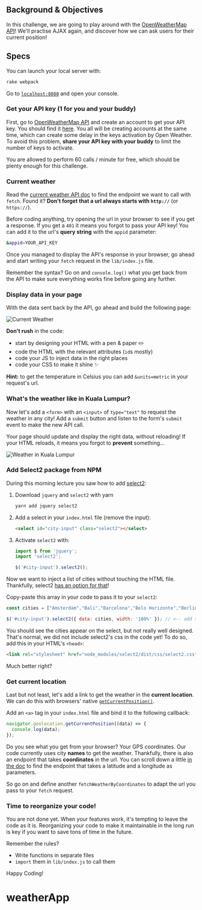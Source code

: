 ## Background & Objectives

In this challenge, we are going to play around with the [OpenWeatherMap API](https://openweathermap.org/)! We'll practise AJAX again, and discover how we can ask users for their current position!

## Specs

You can launch your local server with:

```bash
rake webpack
```

Go to [`localhost:8080`](http://localhost:8080/) and open your console.

### Get your API key (1 for you and your buddy)

First, go to [OpenWeatherMap API](https://home.openweathermap.org/users/sign_up) and create an account to get your API key. You should find it [here](https://home.openweathermap.org/api_keys). You all will be creating accounts at the same time, which can create some delay in the keys activation by Open Weather. To avoid this problem, **share your API key with your buddy** to limit the number of keys to activate.

You are allowed to perform 60 calls / minute for free, which should be plenty enough for this challenge.

### Current weather

Read the [current weather API doc](https://openweathermap.org/current) to find the endpoint we want to call with `fetch`. Found it? **Don't forget that a url always starts with `http://`** (or `https://`).

Before coding anything, try opening the url in your browser to see if you get a response. If you get a `401` it means you forgot to pass your API key! You can add it to the url's **query string** with the `appid` parameter:

```bash
&appid=YOUR_API_KEY
```

Once you managed to display the API's response in your browser, go ahead and start writing your `fetch` request in the `lib/index.js` file.

Remember the syntax? Go on and `console.log()` what you get back from the API to make sure everything works fine before going any further.

### Display data in your page

With the data sent back by the API, go ahead and build the following page:

![Current Weather](https://raw.githubusercontent.com/lewagon/fullstack-images/master/frontend/weather_api.png)

**Don't rush** in the code:

- start by designing your HTML with a pen & paper ✏️
- code the HTML with the relevant attributes (`id`s mostly)
- code your JS to inject data in the right places
- code your CSS to make it shine ✨

**Hint:** to get the temperature in Celsius you can add `&units=metric` in your request's url.

### What's the weather like in Kuala Lumpur?

Now let's add a `<form>` with an `<input>` of `type="text"` to request the weather in any city! Add a `submit` button and listen to the form's `submit` event to make the new API call.

Your page should update and display the right data, without reloading! If your HTML reloads, it means you forgot to **prevent** something...

![Weather in Kuala Lumpur](https://raw.githubusercontent.com/lewagon/fullstack-images/master/frontend/weather_in_kuala_lumpur.png)

### Add Select2 package from NPM

During this morning lecture you saw how to add [select2](https://select2.org/):

1. Download `jquery` and `select2` with yarn

    ```bash
    yarn add jquery select2
    ```

2. Add a select in your `index.html` file (remove the input):

    ```html
    <select id="city-input" class="select2"></select>
    ```

3. Activate `select2` with:

    ```js
    import $ from 'jquery';
    import 'select2';

    $('#city-input').select2();
    ```

Now we want to inject a list of cities without touching the HTML file. Thankfully, select2 [has an option for that](https://select2.org/data-sources/arrays)!

Copy-paste this array in your code to pass it to your `select2`:

```js
const cities = ["Amsterdam","Bali","Barcelona","Belo Horizonte","Berlin","Bordeaux","Brussels","Buenos Aires","Casablanca","Chengdu","Copenhagen","Kyoto","Lausanne","Lille","Lisbon","London","Lyon","Madrid","Marseille","Melbourne","Mexico","Milan","Montréal","Nantes","Oslo","Paris","Rio de Janeiro","Rennes","Rome","São Paulo","Seoul","Shanghai","Shenzhen","Singapore","Stockholm","Tel Aviv","Tokyo"];

$('#city-input').select2({ data: cities, width: '100%' }); // <-- add the `data` and `width` options
```

You should see the cities appear on the select, but not really well designed. That's normal, we did not include select2's css in the code yet! To do so, add this in your HTML's `<head>`:

```html
<link rel="stylesheet" href="node_modules/select2/dist/css/select2.css">
```

Much better right?

### Get current location

Last but not least, let's add a link to get the weather in the **current location**. We can do this with browsers' native [`getCurrentPosition()`](https://developer.mozilla.org/en-US/docs/Web/API/Geolocation/getCurrentPosition).

Add an `<a>` tag in your `index.html` file and bind it to the following callback:

```js
navigator.geolocation.getCurrentPosition((data) => {
  console.log(data);
});
```

Do you see what you get from your browser? Your GPS coordinates. Our code currently uses city **names** to get the weather. Thankfully, there is also an endpoint that takes **coordinates** in the url. You can scroll down a little [in the doc](https://openweathermap.org/current) to find the endpoint that takes a latitude and a longitude as parameters.

So go on and define another `fetchWeatherByCoordinates` to adapt the url you pass to your `fetch` request.

### Time to reorganize your code!

You are not done yet. When your features work, it's tempting to leave the code as it is. Reorganizing your code to make it maintainable in the long run is key if you want to save tons of time in the future.

Remember the rules?

- Write functions in separate files
- `import` them in `lib/index.js` to call them

Happy Coding!
# weatherApp
